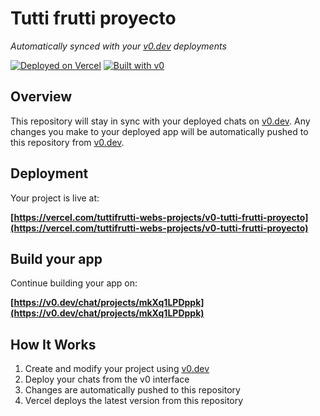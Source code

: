 # Tutti frutti proyecto

*Automatically synced with your [v0.dev](https://v0.dev) deployments*

[![Deployed on Vercel](https://img.shields.io/badge/Deployed%20on-Vercel-black?style=for-the-badge&logo=vercel)](https://vercel.com/tuttifrutti-webs-projects/v0-tutti-frutti-proyecto)
[![Built with v0](https://img.shields.io/badge/Built%20with-v0.dev-black?style=for-the-badge)](https://v0.dev/chat/projects/mkXq1LPDppk)

## Overview

This repository will stay in sync with your deployed chats on [v0.dev](https://v0.dev).
Any changes you make to your deployed app will be automatically pushed to this repository from [v0.dev](https://v0.dev).

## Deployment

Your project is live at:

**[https://vercel.com/tuttifrutti-webs-projects/v0-tutti-frutti-proyecto](https://vercel.com/tuttifrutti-webs-projects/v0-tutti-frutti-proyecto)**

## Build your app

Continue building your app on:

**[https://v0.dev/chat/projects/mkXq1LPDppk](https://v0.dev/chat/projects/mkXq1LPDppk)**

## How It Works

1. Create and modify your project using [v0.dev](https://v0.dev)
2. Deploy your chats from the v0 interface
3. Changes are automatically pushed to this repository
4. Vercel deploys the latest version from this repository